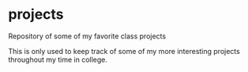 # projects
Repository of some of my favorite class projects 

This is only used to keep track of some of my more interesting projects throughout my time in college.
